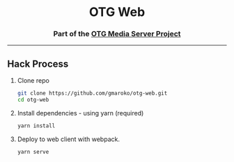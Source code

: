 <h1 align="center">OTG Web</h1>
<h3 align="center">Part of the <a href="https://gmaroko.me">OTG Media Server Project</a></h3>

---
## Hack Process
1. Clone repo
   ```sh
   git clone https://github.com/gmaroko/otg-web.git
   cd otg-web
   ```
2. Install dependencies - using yarn (required)
   ```sh
   yarn install
   ```
3. Deploy to web client with webpack.
   ```sh
   yarn serve
   ```
